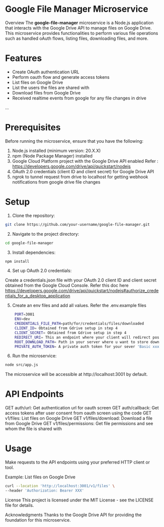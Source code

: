 
# Google File Manager Microservice
Overview
The **google-file-manager** microservice is a Node.js application that interacts with the Google Drive API to manage files on Google Drive. This microservice provides functionalities to perform various file operations such as handled oAuth flows, listing files, downloading files, and more.

# Features
- Create OAuth authentication URL
- Perform oauth flow and generate access tokens
- List files on Google Drive
- List the users the files are shared with
- Download files from Google Drive
- Received realtime events from google for any file changes in drive
  
...
# Prerequisites
Before running the microservice, ensure that you have the following:

1. Node.js installed (minimum version: 20.X.X)
2. npm (Node Package Manager) installed
3. Google Cloud Platform project with the Google Drive API enabled Refer : https://developers.google.com/drive/api/quickstart/nodejs
4. OAuth 2.0 credentials (client ID and client secret) for Google Drive API
5. ngrok to tunnel request from drive to localhost for getting webhook notifications from google drive file changes

# Setup
1. Clone the repository:

```bash
git clone https://github.com/your-username/google-file-manager.git
```
2. Navigate to the project directory:
```bash
cd google-file-manager
```
3. Install dependencies:
```bash
npm install
```
4. Set up OAuth 2.0 credentials:

  Create a credentials.json file with your OAuth 2.0 client ID and client secret obtained from the Google Cloud Console.
  Refer this doc here https://developers.google.com/drive/api/quickstart/nodejs#authorize_credentials_for_a_desktop_application

5. Create an env files and add all values. Refer the .env.example files
   ```bash
    PORT=3001
    ENV=dev
    CREDENTIALS_FILE_PATH=path/for/credentials/files/downloaded
    CLIENT_ID= Obtained from Gdrive setup in step 4
    CLIENT_SECRET= Obtained from Gdrive setup in step 4
    REDIRECT_URI= This an endpoint where your client will redirect post completion of oauth flow
    ROOT_DOWNLOAD_PATH= Path in your server where u want to store downloaded files
    PRIVATE_AUTH_TOKEN= A private auth token for your sever 'Basic xxxx'
   ```
7. Run the microservice:
```bash
node src/app.js
```

The microservice will be accessible at http://localhost:3001 by default.

# API Endpoints
GET auth/url: Get authentication url for oauth screen
GET auth/callback: Get access tokens after user consent from oauth screen using the code
GET v1/files: List files on Google Drive
GET v1/files/download: Download a file from Google Drive
GET v1/files/permissions: Get file permissions and see whom the file is shared with

# Usage
Make requests to the API endpoints using your preferred HTTP client or tool.

Example: List files on Google Drive

```bash
curl --location 'http://localhost:3001/v1/files' \
--header 'Authorization: Bearer XXX'
```

License
This project is licensed under the MIT License - see the LICENSE file for details.

Acknowledgments
Thanks to the Google Drive API for providing the foundation for this microservice.
